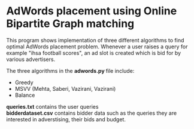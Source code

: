 # AdWords placement using Online Bipartite Graph matching

This program shows implementation of three different algorithms to find optimal AdWords placement problem. Whenever a user raises a query  for example "ihsa football scores", an ad slot is created which is bid for by various advertisers. 

The three algorithms in the <b> adwords.py </b> file include:
* Greedy
* MSVV (Mehta, Saberi, Vazirani, Vazirani)
* Balance

**queries.txt** contains the user queries  
**bidderdataset.csv** contains bidder data such as the queries they are interested in adverstising, their bids and budget.
